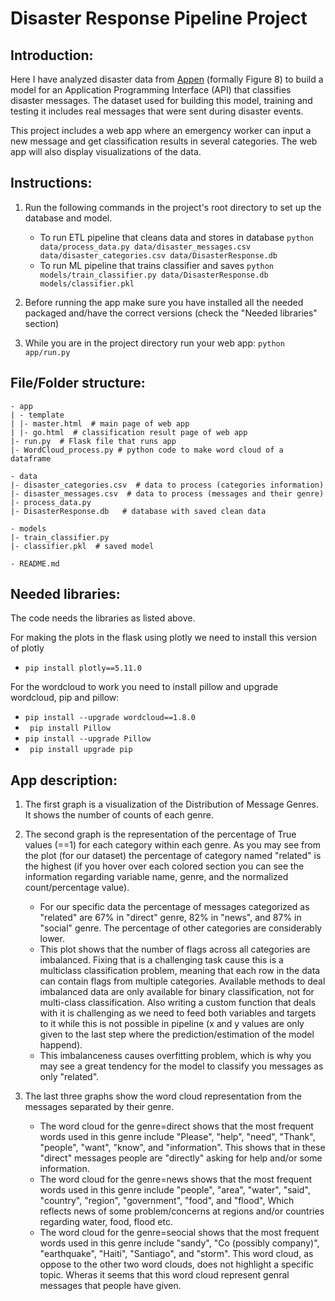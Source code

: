 # Disaster Response Pipeline Project

## Introduction:
Here I have analyzed disaster data from [Appen](https://appen.com/) (formally Figure 8) to build a model for an Application Programming Interface (API) that classifies disaster messages. The dataset used for building this model, training and testing it includes real messages that were sent during disaster events.

This project includes a web app where an emergency worker can input a new message and get classification results in several categories. The web app will also display visualizations of the data.

## Instructions:
1. Run the following commands in the project's root directory to set up the database and model.

    - To run ETL pipeline that cleans data and stores in database
        `python data/process_data.py data/disaster_messages.csv data/disaster_categories.csv data/DisasterResponse.db`
    - To run ML pipeline that trains classifier and saves
        `python models/train_classifier.py data/DisasterResponse.db models/classifier.pkl`

2. Before running the app make sure you have installed all the needed packaged and/have the correct versions (check the "Needed libraries" section)

3. While you are in the project directory run your web app: `python app/run.py`

## File/Folder structure:
```
- app
| - template
| |- master.html  # main page of web app
| |- go.html  # classification result page of web app
|- run.py  # Flask file that runs app
|- WordCloud_process.py # python code to make word cloud of a dataframe

- data
|- disaster_categories.csv  # data to process (categories information)
|- disaster_messages.csv  # data to process (messages and their genre)
|- process_data.py
|- DisasterResponse.db   # database with saved clean data

- models
|- train_classifier.py
|- classifier.pkl  # saved model 

- README.md
```

## Needed libraries:
The code needs the libraries as listed above.

For making the plots in the flask using plotly we need to install this version of plotly

- ` pip install plotly==5.11.0 `

For the wordcloud to work you need to install pillow and upgrade wordcloud, pip and pillow:

- ` pip install --upgrade wordcloud==1.8.0 `
- ` pip install Pillow`
- ` pip install --upgrade Pillow `
- ` pip install upgrade pip`

## App description:

1) The first graph is a visualization of the Distribution of Message Genres. It shows the number of counts of each genre. 

2) The second graph is the representation of the percentage of True values (==1) for each category within each genre. As you may see from the plot (for our dataset) the percentage of category named "related" is the highest (if you hover over each colored section you can see the information regarding variable name, genre, and the normalized count/percentage value). 
	- For our specific data the percentage of messages categorized as "related" are 67% in "direct" genre, 82% in "news", and 87% in "social" genre. The percentage of other categories are considerably lower. 
	- This plot shows that the number of flags across all categories are imbalanced. Fixing that is a challenging task cause this is a multiclass classification problem, meaning that each row in the data can contain flags from multiple categories. Available methods to deal imbalanced data are only available for binary classification, not for multi-class classification. Also writing a custom function that deals with it is challenging as we need to feed both variables and targets to it while this is not possible in pipeline (x and y values are only given to the last step where the prediction/estimation of the model happend). 
    - This imbalanceness causes overfitting problem, which is why you may see a great tendency for the model to classify you messages as only "related". 
    
3) The last three graphs show the word cloud representation from the messages separated by their genre. 
	- The word cloud for the genre=direct shows that the most frequent words used in this genre include "Please", "help", "need", "Thank", "people", "want", "know", and "information". This shows that in these "direct" messages people are "directly" asking for help and/or some information.
    - The word cloud for the genre=news shows that the most frequent words used in this genre include "people", "area", "water", "said", "country", "region", "government", "food", and "flood", Which reflects news of some problem/concerns at regions and/or countries regarding water, food, flood etc.
    - The word cloud for the genre=seocial shows that the most frequent words used in this genre include "sandy", "Co (possibly company)", "earthquake", "Haiti", "Santiago", and "storm". This word cloud, as oppose to the other two word clouds, does not highlight a specific topic. Wheras it seems that this word cloud represent genral messages that people have given.